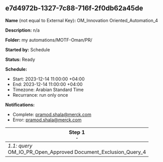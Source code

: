 ## e7d4972b-1327-7c88-716f-2f0db62a45de

**Name** (not equal to External Key)**:** OM_Innovation Oriented_Automation_4

**Description:** n/a

**Folder:** my automations/MOTF-Oman/PR/

**Started by:** Schedule

**Status:** Ready

**Schedule:**

* Start: 2023-12-14 11:00:00 +04:00
* End: 2023-12-14 11:00:00 +04:00
* Timezone: Arabian Standard Time
* Recurrance: run only once

**Notifications:**

* Complete: pramod.shala@merck.com
* Error: pramod.shala@merck.com

| Step 1<br>_<small>-</small>_ |
| --- |
| _1.1: query_<br>OM_IO_PR_Open_Approved Document_Exclusion_Query_4 |
